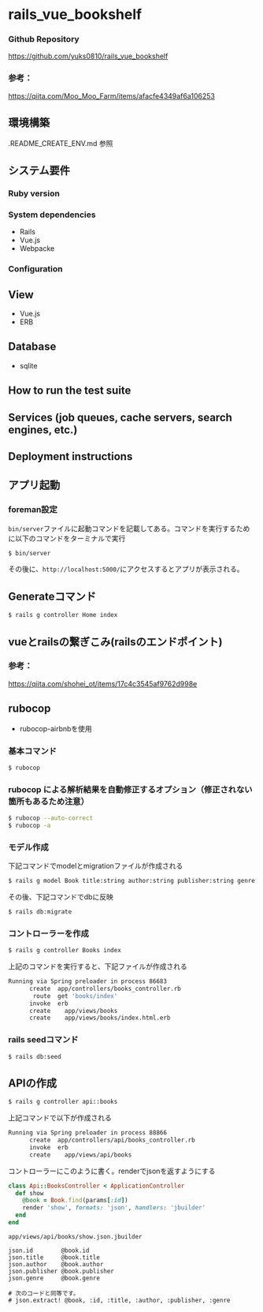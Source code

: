 # rails_vue_bookshelf
### Github Repository
https://github.com/yuks0810/rails_vue_bookshelf
### 参考：
https://qiita.com/Moo_Moo_Farm/items/afacfe4349af6a106253

## 環境構築
.README_CREATE_ENV.md 参照

## システム要件
### Ruby version

### System dependencies
- Rails
- Vue.js
- Webpacke

### Configuration

## View
- Vue.js
- ERB

## Database
- sqlite
<!-- TODO: mysqlに以降 -->

## How to run the test suite

## Services (job queues, cache servers, search engines, etc.)

## Deployment instructions

## アプリ起動
### foreman設定
`bin/server`ファイルに起動コマンドを記載してある。コマンドを実行するために以下のコマンドをターミナルで実行

```bash
$ bin/server
```

その後に、`http://localhost:5000/`にアクセスするとアプリが表示される。

## Generateコマンド

```bash
$ rails g controller Home index
```

## vueとrailsの繋ぎこみ(railsのエンドポイント)
### 参考：
https://qiita.com/shohei_ot/items/17c4c3545af9762d998e

## rubocop
- rubocop-airbnbを使用
### 基本コマンド
```bash
$ rubocop
```

### rubocop による解析結果を自動修正するオプション（修正されない箇所もあるため注意）
```bash
$ rubocop --auto-correct
$ rubocop -a
```

### モデル作成

下記コマンドでmodelとmigrationファイルが作成される
```bash
$ rails g model Book title:string author:string publisher:string genre:string
```

その後、下記コマンドでdbに反映
```bash
$ rails db:migrate
```
### コントローラーを作成

```bash
$ rails g controller Books index
```

上記のコマンドを実行すると、下記ファイルが作成される
```bash
Running via Spring preloader in process 86683
      create  app/controllers/books_controller.rb
       route  get 'books/index'
      invoke  erb
      create    app/views/books
      create    app/views/books/index.html.erb
```
### rails seedコマンド

```bash
$ rails db:seed
```

## APIの作成

```bash
$ rails g controller api::books
```

上記コマンドで以下が作成される
```bash
Running via Spring preloader in process 88866
      create  app/controllers/api/books_controller.rb
      invoke  erb
      create    app/views/api/books
```
コントローラーにこのように書く。renderでjsonを返すようにする
```rb
class Api::BooksController < ApplicationController
  def show
    @book = Book.find(params[:id])
    render 'show', formats: 'json', handlers: 'jbuilder'
  end
end
```

`app/views/api/books/show.json.jbuilder`
```jbuilder
json.id        @book.id
json.title     @book.title
json.author    @book.author
json.publisher @book.publisher
json.genre     @book.genre

# 次のコードと同等です。
# json.extract! @book, :id, :title, :author, :publisher, :genre
```